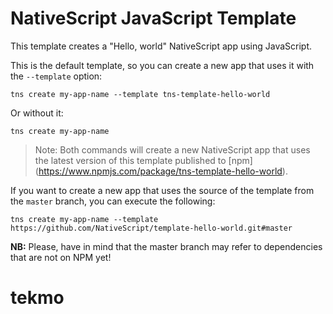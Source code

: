 # NativeScript JavaScript Template

This template creates a "Hello, world" NativeScript app using JavaScript.

This is the default template, so you can create a new app that uses it with the `--template` option:

```
tns create my-app-name --template tns-template-hello-world
```

Or without it:

```
tns create my-app-name
```

> Note: Both commands will create a new NativeScript app that uses the latest version of this template published to [npm] (https://www.npmjs.com/package/tns-template-hello-world).

If you want to create a new app that uses the source of the template from the `master` branch, you can execute the following:

```
tns create my-app-name --template https://github.com/NativeScript/template-hello-world.git#master
```

**NB:** Please, have in mind that the master branch may refer to dependencies that are not on NPM yet!
# tekmo
